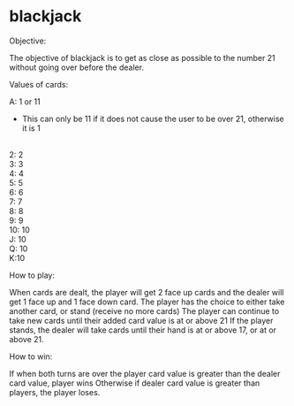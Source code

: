 # blackjack

Objective:

The objective of blackjack is to get as close as possible to the number 21 without going over before the dealer.

Values of cards:

A: 1 or 11
  - This can only be 11 if it does not cause the user to be over 21, otherwise it is 1
  </br>
2: 2 </br>
3: 3 </br>
4: 4 </br>
5: 5 </br>
6: 6 </br>
7: 7 </br>
8: 8 </br>
9: 9 </br>
10: 10 </br>
J: 10 </br>
Q: 10 </br>
K:10



How to play:

When cards are dealt, the player will get 2 face up cards and the dealer will get 1 face up and 1 face down card.
The player has the choice to either take another card, or stand (receive no more cards)
The player can continue to take new cards until their added card value is at or above 21
If the player stands, the dealer will take cards until their hand is at or above 17, or at or above 21.

How to win:

If when both turns are over the player card value is greater than the dealer card value, player wins
Otherwise if dealer card value is greater than players, the player loses.
